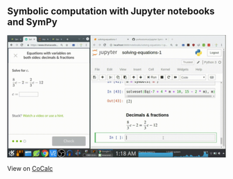 ## Symbolic computation with Jupyter notebooks and SymPy

![](sympy.gif)

View on [CoCalc](https://cocalc.com/share/c8004b03-d83b-418a-a34f-1ae5dcf70f7d/writing-linear-functions.ipynb?viewer=share)
